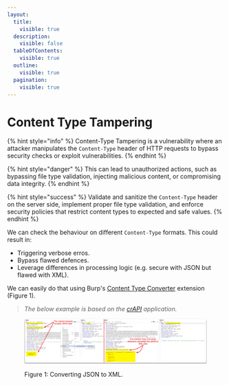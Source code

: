 ```yaml
---
layout:
  title:
    visible: true
  description:
    visible: false
  tableOfContents:
    visible: true
  outline:
    visible: true
  pagination:
    visible: true
---
```


# Content Type Tampering

{% hint style="info" %}
Content-Type Tampering is a vulnerability where an attacker manipulates the `Content-Type` header of HTTP requests to bypass security checks or exploit vulnerabilities.
{% endhint %}

{% hint style="danger" %}
This can lead to unauthorized actions, such as bypassing file type validation, injecting malicious content, or compromising data integrity.
{% endhint %}

{% hint style="success" %}
Validate and sanitize the `Content-Type` header on the server side, implement proper file type validation, and enforce security policies that restrict content types to expected and safe values.
{% endhint %}

We can check the behaviour on different `Content-Type` formats. This could result in:

* Triggering verbose erros.
* Bypass flawed defences.
* Leverage differences in processing logic (e.g. secure with JSON but flawed with XML).

We can easily do that using Burp's [Content Type Converter](https://portswigger.net/bappstore/db57ecbe2cb7446292a94aa6181c9278) extension (Figure 1).

> _The below example is based on the_ [_crAPI_](https://github.com/OWASP/crAPI) _application._

<figure><img src="../../../.gitbook/assets/api_content_type_converter.png" alt=""><figcaption><p>Figure 1: Converting JSON to XML.</p></figcaption></figure>
